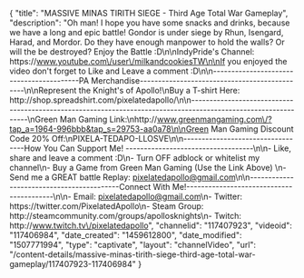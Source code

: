 {
    "title": "MASSIVE MINAS TIRITH SIEGE - Third Age Total War Gameplay",
    "description": "Oh man!  I hope you have some snacks and drinks, because we have a long and epic battle!  Gondor is under siege by Rhun, Isengard, Harad, and Mordor.  Do they have enough manpower to hold the walls?  Or will the be destroyed?  Enjoy the Battle :D\n\nIndyPride's Channel: https:\/\/www.youtube.com\/user\/milkandcookiesTW\n\nIf you enjoyed the video don't forget to Like and Leave a comment :D\n\n-----------------------------------------PA Merchandise----------------------------------------------\n\nRepresent the Knight's of Apollo!\nBuy a T-shirt Here: http:\/\/shop.spreadshirt.com\/pixelatedapollo\/\n\n---------------------------------------------------------------------------------------------------------------\nGreen Man Gaming Link:\nhttp:\/\/www.greenmangaming.com\/?tap_a=1964-996bbb&tap_s=29753-aa0a78\n\nGreen Man Gaming Discount Code 20% Off:\nPIXELA-TEDAPO-LLOSVE\n\n----------------------------------How You Can Support Me! -----------------------------------\n\n- Like, share and leave a comment :D\n- Turn OFF adblock or whitelist my channel\n- Buy a Game from Green Man Gaming (Use the Link Above) \n- Send me a GREAT battle Replay: pixelatedapollo@gmail.com\n\n------------------------------------------Connect With Me!-----------------------------------------\n\n- Email: pixelatedapollo@gmail.com\n- Twitter: https:\/\/twitter.com\/PixelatedApollo\n- Steam Group:  http:\/\/steamcommunity.com\/groups\/apollosknights\n- Twitch: http:\/\/www.twitch.tv\/pixelatedapollo",
    "channelid": "117407923",
    "videoid": "117406984",
    "date_created": "1459612800",
    "date_modified": "1507771994",
    "type": "captivate",
    "layout": "channelVideo",
    "url": "\/content-details\/massive-minas-tirith-siege-third-age-total-war-gameplay\/117407923-117406984"
}